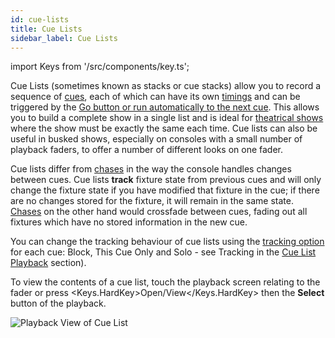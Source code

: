 ```yaml
---
id: cue-lists
title: Cue Lists
sidebar_label: Cue Lists
---
```


import Keys from '/src/components/key.ts';

Cue Lists (sometimes known as stacks or cue stacks) allow you to record
a sequence of [cues](cues.md), each of which can have its own [timings](cue-lists/cue-list-timing.md) and can be
triggered by the [Go button or run automatically to the next cue](cue-lists/cue-list-playback.md). This
allows you to build a complete show in a single list and is ideal for
[theatrical shows](cue-lists/theatre-programming.md) where the show must be exactly the same each time. Cue
lists can also be useful in busked shows, especially on consoles with a
small number of playback faders, to offer a number of different looks on
one fader.

Cue lists differ from [chases](chases.md) in the way the console handles changes
between cues. Cue lists **track** fixture state from previous cues and will
only change the fixture state if you have modified that fixture in the
cue; if there are no changes stored for the fixture, it will remain in
the same state. [Chases](chases.md) on the other hand would crossfade between cues,
fading out all fixtures which have no stored information in the new cue.

You can change the tracking behaviour of cue lists using the [tracking
option](cue-lists/cue-list-playback.md#tracking) for each cue: Block, This Cue Only and Solo - see Tracking
in the [Cue List Playback](cue-lists/cue-list-playback.md) section).

To view the contents of a cue list, touch the playback screen relating
to the fader or press <Keys.HardKey>Open\/View</Keys.HardKey> then the **Select** button of the
playback.

![Playback View of Cue List](/docs/images/Cue-List-Window-with-Autoload-playback.png)
